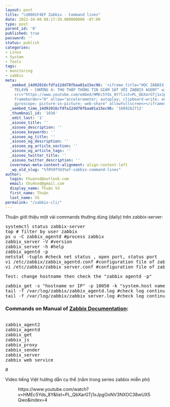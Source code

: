 ```yaml
---
layout: post
title: "\U0001F4EF Zabbix - Command lines"
date: 2022-10-08 08:17:59.000000000 -07:00
type: post
parent_id: '0'
published: true
password: ''
status: publish
categories:
- Linux
- System
- Tools
tags:
- monitoring
- zabbix
meta:
  _oembed_14d92016cfdfa12dd78fbaa01a15ec96: '<iframe title="HỌC ZABBIX MIỄN PHÍ CÙNG
    TEL4VN - CHƯƠNG 4: THU THẬP THÔNG TIN GIÁM SÁT VỚI ZABBIX AGENT" width="640" height="360"
    src="https://www.youtube.com/embed/HMEc5Yds_8Y?list=PL_QbXarGTj1xJpgOoNV3NXOC38wUX5Qwo"
    frameborder="0" allow="accelerometer; autoplay; clipboard-write; encrypted-media;
    gyroscope; picture-in-picture; web-share" allowfullscreen></iframe>'
  _oembed_time_14d92016cfdfa12dd78fbaa01a15ec96: '1689262712'
  _thumbnail_id: '1836'
  _edit_last: '1'
  _aioseo_title: ''
  _aioseo_description: ''
  _aioseo_keywords: ''
  _aioseo_og_title: ''
  _aioseo_og_description: ''
  _aioseo_og_article_section: ''
  _aioseo_og_article_tags: ''
  _aioseo_twitter_title: ''
  _aioseo_twitter_description: ''
  covernews-meta-content-alignment: align-content-left
  _wp_old_slug: "%f0%9f%93%af-zabbix-command-lines"
author:
  login: thuanvd@outlook.com
  email: thu4nvd@gmail.com
  display_name: Thuận Vũ
  first_name: Thuận
  last_name: Vũ
permalink: "/zabbix-cli/"
---
```

<p><!-- wp:paragraph --></p>
<p>Thuận giới thiệu một vài commands thường dùng (daily) trên zabbix-server:</p>
<p><!-- /wp:paragraph --></p>
<p><!-- wp:preformatted --></p>
<pre class="wp-block-preformatted">systemctl status zabbix-server<br />top # filter by user zabbix<br />ps u -C zabbix_agentd #process zabbix<br />zabbix_server -V #version<br />zabbix_server -h #help<br />zabbix_agentd -p<br />netstat -tupln #check net status , open port, status port<br />vi /etc/zabbix/zabbix_agentd.conf #configuration file of zabbix_agentd<br />vi /etc/zabbix/zabbix_server.conf #configuration file of zabbix-server</pre>
<p><!-- /wp:preformatted --></p>
<p><!-- wp:preformatted --></p>
<pre class="wp-block-preformatted">Test: change hostname then check the "zabbix_agentd -p"</pre>
<p><!-- /wp:preformatted --></p>
<p><!-- wp:preformatted --></p>
<pre class="wp-block-preformatted">zabbix_get -s "hostname or IP" -p 10050 -k "system.host name"<br />tail -f /var/log/zabbix/zabbix_agentd.log #check log continuously of zabbix_agentd<br />tail -f /var/log/zabbix/zabbix_server.log #check log continuously of zabbix-server</pre>
<p><!-- /wp:preformatted --></p>
<p><!-- wp:heading {"level":3} --></p>
<h3>Commands on Manual of <a href="https://www.zabbix.com/documentation/6.0/en/manpages/zabbix_server" target="_blank" rel="noopener">Zabbix Documentation</a>:</h3>
<p><!-- /wp:heading --></p>
<p><!-- wp:preformatted --></p>
<pre class="wp-block-preformatted"><br />zabbix_agent2<br />zabbix_agentd<br />zabbix_get<br />zabbix_js<br />zabbix_proxy<br />zabbix_sender<br />zabbix_server<br />zabbix_web_service</pre>
<p><!-- /wp:preformatted --></p>
<p><!-- wp:paragraph --></p>
<p>#</p>
<p><!-- /wp:paragraph --></p>
<p><!-- wp:paragraph --></p>
<p>Video tiếng Việt hướng dẫn cụ thể (nằm trong series zabbix miễn phí)</p>
<p><!-- /wp:paragraph --></p>
<p><!-- wp:embed {"url":"https://www.youtube.com/watch?v=HMEc5Yds_8Y\u0026list=PL_QbXarGTj1xJpgOoNV3NXOC38wUX5Qwo\u0026index=4","type":"video","providerNameSlug":"youtube","responsive":true,"className":"wp-embed-aspect-16-9 wp-has-aspect-ratio"} --></p>
<figure class="wp-block-embed is-type-video is-provider-youtube wp-block-embed-youtube wp-embed-aspect-16-9 wp-has-aspect-ratio">
<div class="wp-block-embed__wrapper">
https://www.youtube.com/watch?v=HMEc5Yds_8Y&amp;list=PL_QbXarGTj1xJpgOoNV3NXOC38wUX5Qwo&amp;index=4
</div>
</figure>
<p><!-- /wp:embed --></p>
<p><!-- wp:paragraph --></p>
<p><!-- /wp:paragraph --></p>
<p><!-- wp:paragraph --></p>
<p><!-- /wp:paragraph --></p>
